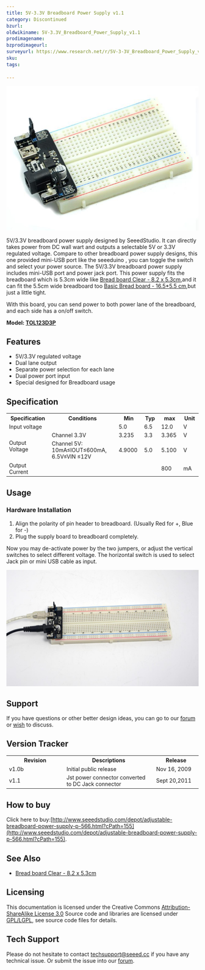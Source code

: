```yaml
---
title: 5V-3.3V Breadboard Power Supply v1.1
category: Discontinued
bzurl:
oldwikiname: 5V-3.3V_Breadboard_Power_Supply_v1.1
prodimagename:
bzprodimageurl:
surveyurl: https://www.research.net/r/5V-3-3V_Breadboard_Power_Supply_v1-1
sku:
tags:

---
```


![](https://github.com/SeeedDocument/5V-3.3V_Breadboard_Power_Supply_v1.1/raw/master/img/Supply.jpg)

5V/3.3V breadboard power supply designed by SeeedStudio. It can directly takes power from DC wall wart and outputs a selectable 5V or 3.3V regulated voltage.
Compare to other breadboard power supply designs, this one provided mini-USB port like the seeeduino , you can toggle the switch and select your power source. The 5V/3.3V breadboard power supply includes mini-USB port and power jack port. This power supply fits the breadboard which is 5.3cm wide like  [Bread board Clear - 8.2 x 5.3cm](http://www.seeedstudio.com/depot/bread-board-clear-82-x-53cm-p-262.html?cPath=175_176),and it can fit the 5.5cm wide breadboard too [Basic Bread board - 16.5*5.5 cm](http://www.seeedstudio.com/depot/basic-bread-board-16555-cm-p-4.html?cPath=175_176),but just a little tight.

With this board, you can send power to both power lane of the breadboard, and each side has a on/off switch.

**Model: [TOL123D3P](http://www.seeedstudio.com/depot/adjustable-breadboard-power-supply-p-566.html?cPath=155)**



##   Features  

*   5V/3.3V regulated voltage
*   Dual lane output
*   Separate power selection for each lane
*   Dual power port input
*   Special designed for Breadboard usage

##   Specification  

<table>
<tr>
<th> Specification
</th>
<th> Conditions
</th>
<th> Min
</th>
<th> Typ
</th>
<th> max
</th>
<th> Unit
</th></tr>
<tr>
<td width="200"> Input voltage
</td>
<td width="400">
</td>
<td width="100"> 5.0
</td>
<td width="100"> 6.5
</td>
<td width="100"> 12.0
</td>
<td width="100"> V
</td></tr>
<tr>
<td rowspan="2"> Output Voltage
</td>
<td> Channel 3.3V
</td>
<td> 3.235
</td>
<td> 3.3
</td>
<td> 3.365
</td>
<td> V
</td></tr>
<tr>
<td> Channel 5V: 10mA≤IOUT≤600mA, 6.5V≤VIN ≤12V
</td>
<td> 4.9000
</td>
<td> 5.0
</td>
<td> 5.100
</td>
<td> V
</td></tr>
<tr>
<td> Output Current
</td>
<td>
</td>
<td>
</td>
<td>
</td>
<td> 800
</td>
<td> mA
</td></tr></table>

##   Usage  

###   Hardware Installation  

1.  Align the polarity of pin header to breadboard. (Usually Red for +, Blue for -)
2.  Plug the supply board to breadboard completely.

Now you may de-activate power by the two jumpers, or adjust the vertical switches to select different voltage. The horizontal switch is used to select Jack pin or mini USB cable as input.

![](https://github.com/SeeedDocument/5V-3.3V_Breadboard_Power_Supply_v1.1/raw/master/img/Breadboard_power.jpg)

##   Support  

If you have questions or other better design ideas, you can go to our [forum](http://www.seeedstudio.com/forum) or [wish](http://wish.seeedstudio.com) to discuss.

##   Version Tracker  

<table>
<tr>
<th> Revision
</th>
<th> Descriptions
</th>
<th> Release
</th></tr>
<tr>
<td width="300"> v1.0b
</td>
<td width="500"> Initial public release
</td>
<td width="200"> Nov 16, 2009
</td></tr>
<tr>
<td width="300"> v1.1
</td>
<td width="500"> Jst power connector converted to DC Jack connector
</td>
<td width="200"> Sept 20,2011
</td></tr></table>



##   How to buy  

Click here to buy:[http://www.seeedstudio.com/depot/adjustable-breadboard-power-supply-p-566.html?cPath=155](http://www.seeedstudio.com/depot/adjustable-breadboard-power-supply-p-566.html?cPath=155).

##   See Also  

*   [Bread board Clear - 8.2 x 5.3cm](http://www.seeedstudio.com/depot/bread-board-clear-82-x-53cm-p-262.html?cPath=175_176)

##   Licensing  

This documentation is licensed under the Creative Commons [Attribution-ShareAlike License 3.0](http://creativecommons.org/licenses/by-sa/3.0/) Source code and libraries are licensed under [GPL/LGPL](http://www.gnu.org/licenses/gpl.html), see source code files for details.

## Tech Support
Please do not hesitate to contact [techsupport@seeed.cc](techsupport@seeed.cc) if you have any technical issue. Or submit the issue into our [forum](http://seeedstudio.com/forum/). 